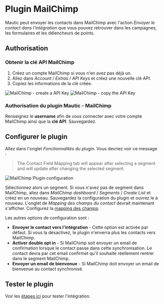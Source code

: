 # Plugin MailChimp

Mautic peut envoyer les contacts dans MailChimp avec l'action *Envoyer le contact dans l'intégration* que vous pouvez retrouver dans les campagnes, les formulaires et les délencheurs de points.

## Authorisation

### Obtenir la clé API MailChimp

1. Créez un compte MailChimp si vous n'en avez pas déjà un.
2. Allez dans *Account* / *Extras* / *API Keys* et créez une nouvelle clé API.
3. Copiez les informations de la clé créée.

![MailChimp - create a API Key](/plugins/media/plugins-mailchimp-create-api-key.png "MailChimp - create a API Key")
![MailChimp - copy the API Key](/plugins/media/plugins-mailchimp-copy-api-key.png "MailChimp - copy the API Key")

### Authorisation du plugin Mautic - MailChimp

Renseignez le **username** afin de vous connecter avec votre compte MailChimp ainsi que la **clé API**. Sauvegardez.

## Configurer le plugin

Allez dans l'onglet *Fonctionnalités* du plugin. Vous devriez voir ce message :

> The Contact Field Mapping tab will appear after selecting a segment and will update after changing the selected segment.

![MailChimp Plugin configuration](/plugins/media/plugins-mailchimp-configure.png "MailChimp Plugin configuration")

Sélectionnez alors un segment. Si vous n'avez pas de segment dans MailChimp, allez dans *MailChimp dashboard* / *Segments* / *Create List* et créez en un nouveau. Sauvegardez la configuration du plugin et ouvrez le à nouveau. L'onglet de *Mapping des champs du contact* devrait maintenant s'afficher. Configurez la [mapping des champs](./../plugins/field_mapping.html).

Les autres options de configuration sont :
- **Envoyer le contact vers l'intégration** - Cette option est activée par défaut. Si vous la désactivez, le plugin n'enverra plus les contacts vers MailChimp.
- **Activer double opt in** - Si MailChimp soit envoyer un email de confirmation lorsque le contact passe dans cette synchronisation. Le contact devra par cet email confirmet qu'il souhaite réellement rentrer dans le segment MailChimp.
- **Envoyer un email de bienvenue** - Si MailChimp doit envoyer un email de bienvenue au contact synchronisé.

## Tester le plugin

Voir les [étapes ici](./../plugins/integration_test.html) pour tester l'intégration.
